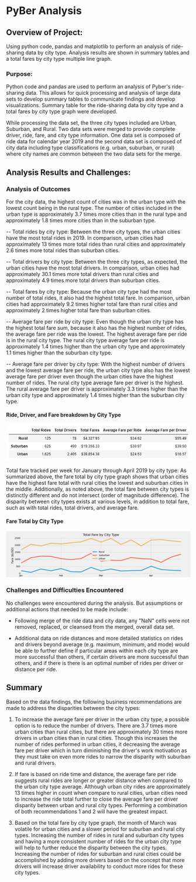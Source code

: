 # PyBer Analysis

## Overview of Project:

Using python code, pandas and matplotlib to perform an analysis of ride-sharing data by city type.  Analysis results are shown in summary tables and a total fares by city type  multiple line graph.

### Purpose:

Python code and pandas are used to perform an analysis of Pyber's ride-sharing data.  This allows for quick processing and analysis of large data sets to develop summary tables to communicate findings and develop visualizations.  Summary table for the ride-sharing data by city type and a total fares by city type graph were developed.  

While processing the data set, the three city types included are Urban, Suburban, and Rural.  Two data sets were merged to provide complete driver, ride, fare, and city type information.  One data set is composed of ride data for calendar year 2019 and the second data set is composed of city data including type classifications (e.g. urban, suburban, or rural) where city names are common between the two data sets for the merge.

## Analysis Results and Challenges:

### Analysis of Outcomes 

For the city data, the highest count of cities was in the urban type with the lowest count being in the rural type.  The number of cities included in the urban type is approximately 3.7 times more cities than in the rural type and approximately 1.8 times more cities than in the suburban type.

-- Total rides by city type: Between the three city types, the urban cities have the most total rides in 2019.  In comparison, urban cities had approximately 13 times more total rides than rural cities and approximately 2.6 times more total rides than suburban cities. 

-- Total drivers by city type: Between the three city types, as expected, the urban cities have the most total drivers.  In comparison, urban cities had approximately 30.1 times more total drivers than rural cities and approximately 4.9 times more total drivers than suburban cities.

-- Total fares by city type: Because the urban city type had the most number of total rides, it also had the highest total fare.  In comparison, urban cities had approximately 9.2 times higher total fare than rural cities and approximately 2 times higher total fare than suburban cities.

-- Average fare per ride by city type: Even though the urban city type has the highest total fare sum, because it also has the highest number of rides, the average fare per ride was the lowest.  The highest average fare per ride is in the rural city type.  The rural city type average fare per ride is approximately 1.4 times higher than the urban city type and approximately 1.1 times higher than the suburban city type.

-- Average fare per driver by city type:  With the highest number of drivers and the lowest average fare per ride, the urban city type also has the lowest average fare per driver even though the urban cities have the highest number of rides. The rural city type average fare per driver is the highest.  The rural average fare per driver is approximately 3.3 times higher than the urban city type and approximately 1.4 times higher than the suburban city type.

#### Ride, Driver, and Fare breakdown by City Type
![](images/PyBer_Summary_per_Type.png)
    

Total fare tracked per week for January through April 2019 by city type:  As summarized above, the fare total by city type graph shows that urban cities have the highest fare total with rural cities the lowest and suburban cities in the middle.  Additionally, as noted above, the total fare between city types is distinctly different and do not intersect (order of magnitude difference). The disparity between city types exists at various levels, in addition to total fare, such as with total rides, total drivers, and average fare.


#### Fare Total by City Type
![](images/PyBer_fare_summary.png)


### Challenges and Difficulties Encountered

No challenges were encountered during the analysis. But assumptions or additional actions that needed to be made include:

* Following merge of the ride data and city data, any "NaN" cells were not removed, replaced, or cleansed from the merged, overall data set.

* Additional data on ride distances and more detailed statistics on rides and drivers beyond average (e.g. maximum, minimum, and mode) would be able to further define if particular areas within each city type are more successful than others, if certain drivers are more successful than others, and if there is there is an optimal number of rides per driver or distance per ride.

## Summary

Based on the data findings, the following business recommendations are made to address the disparities between the city types:

1. To increase the average fare per driver in the urban city type, a possible option is to reduce the number of drivers.  There are 3.7 times more urban cities than rural cities, but there are approximately 30 times more drivers in urban cities than in rural cities. Though this increases the number of rides performed in urban cities, it decreasing the average fare per driver which in turn diminishing the driver's work motivation as they must take on even more rides to narrow the disparity with suburban and rural drivers.

2. If fare is based on ride time and distance, the average fare per ride suggests rural rides are longer or greater distance when compared to the urban city type average. Although urban city rides are approximately 13 times higher in count when compare to rural cities, urban cities need to increase the ride total further to close the average fare per driver disparity between urban and rural city types.  Performing a combination of both recommendations 1 and 2 will have the greatest impact.

3. Based on the total fare by city type graph, the month of March was volatile for urban cities and a slower period for suburban and rural city types.  Increasing the number of rides in rural and suburban city types and having a more consistent number of rides for the urban city type will help to further reduce the disparity between the city types.  Increasing the number of rides for suburban and rural cities could be accomplished by adding more drivers based on the concept that more drivers will increase driver availability to conduct more rides for these city types. 
